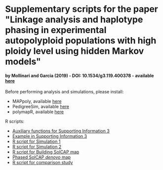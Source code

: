 # Supplementary scripts for the paper "Linkage analysis and haplotype phasing in experimental autopolyploid populations with high ploidy level using hidden Markov models" 
#### by Mollinari and Garcia (2019) - DOI: 10.1534/g3.119.400378 - available [here](https://doi.org/10.1534/g3.119.400378)

Before performing analysis and simulations, please install:

- MAPpoly, available [here](https://github.com/mmollina/MAPPoly)
- PedigreeSim, available [here](https://www.wur.nl/en/show/Software-PedigreeSim.htm)
- polymapR, available [here](https://cran.r-project.org/web/packages/polymapR/index.html)

R scripts:
- [Auxiliary functions for Supporting Information 3](https://github.com/mmollina/Autopolyploid_Linkage/blob/master/src/SI3_auxiliary_functions.R)
- [Example in Supporting Information 3](https://github.com/mmollina/Autopolyploid_Linkage/blob/master/src/SI3_example.R)
- [R script for Simulation 1](https://github.com/mmollina/Autopolyploid_Linkage/blob/master/src/simulation1/simulation1_script.R)
- [R script for Simulation 2](https://github.com/mmollina/Autopolyploid_Linkage/blob/master/src/simulation2/simulation2_script.R)
- [R script for Building SolCAP map](https://github.com/mmollina/Autopolyploid_Linkage/blob/master/src/solcap_map_construction/mapping_solcap_fittetra_and_mappoly_parallel.R)
- [Phased SolCAP _denovo_ map](https://github.com/mmollina/Autopolyploid_Linkage/blob/master/src/solcap_map_construction/phased_SolCAP_map.csv)
- [R script for comparison study](https://github.com/mmollina/Autopolyploid_Linkage/blob/master/src/comparison_study/comparison_script.R)
